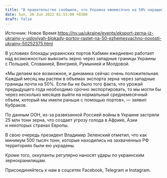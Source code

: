 ```yaml
---
title: "В правительстве сообщили, что Украина ежемесячно на 50% наращивает экспорт зерна"
date: Sun, 26 Jun 2022 01:53:00 +0300
draft: false
---
```

Источник: Новое Время https://nv.ua/ukraine/events/eksport-zerna-iz-ukrainy-v-usloviyah-blokady-portov-rastet-na-50-ezhemesyachno-novosti-ukrainy-50252375.html


 В условиях блокады украинских портов Кабмин ежедневно работает над возможностью вывозить зерно через западные границы Украины с Польшей, Словакией, Венгрией, Румынией и Молдовой.

«Мы делаем все возможное, и динамика сейчас очень положительная. Каждый месяц мы растем в объемах экспорта зерна через западные границы почти на 50%. Если бы не было того факта, что урожай предыдущего года необходимо срочно экспортировать, то мы могли бы через несколько месяцев выйти на нормальный среднемесячный объем, который мы имели раньше с помощью портов», — заявил Кубраков.

По данным ООН, из-за развязанной Россией войны в Украине застряли 25 млн тонн зерна, что создает угрозу голода в Африке, Азии и некоторых странах Европы.

В свою очередь президент Владимир Зеленский отметил, что как минимум 500 тысяч тонн, которые находились на захваченных РФ территориях были ею украдены.

Кроме того, оккупанты регулярно наносят удары по украинским зернохранилищам.

Присоединяйтесь к нам в соцсетях Facebook, Telegram и Instagram.
